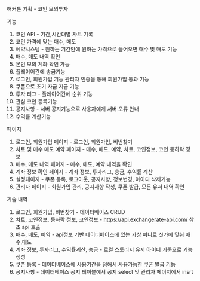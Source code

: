 해커톤 기획 - 코인 모의투자

기능
1. 코인 API - 기간,시간대별 차트 기록
2. 코인 가격에 맞는 매수, 매도
3. 예약시스템 - 원하는 기간안에 원하는 가격으로 들어오면 매수 및 매도 기능
4. 매수, 매도 내역 확인
5. 본인 모의 계좌 확인 가능
6. 플레이어간에 송금기능
7. 로그인, 회원가입 기능 관리자 인증을 통해 회원가입 통과 기능
8. 쿠폰으로 초기 자금 지급 기능
9. 투자 리그 - 플레이어간에 순위 기능
10. 관심 코인 등록기능
11. 공지사항 - 서버 공지기능으로 사용자에게 서버 오류 안내
12. 수익률 계산기능

페이지
1. 로그인, 회원가입 페이지 - 로그인, 회원가입, 비번찾기
2. 차트 및 매수 매도 예약 페이지 - 매수, 매도, 예약, 차트, 코인정보, 코인 등하락 정보
3. 매수, 매도 내역 페이지 - 매수, 매도, 예약 내역을 확인
4. 계좌 정보 확인 페이지 - 계좌 정보, 투자리그, 송금, 수익률 계산
5. 설정페이지 - 쿠폰 등록, 로그아웃, 공지사항, 정보변경, 아이디 삭제기능
6. 관리자 페이지 - 회원가입 관리, 공지사항 작성, 쿠폰 발급, 모든 유저 내역 확인

기술 내역
1. 로그인, 회원가입, 비번찾기 - 데이터베이스 CRUD
2. 차트, 코인정보, 등하락 정보, 코인정보 - https://api.exchangerate-api.com/ 참조 api 호출
3. 매수, 매도, 예약 - api정보 기반 데이터베이스에 있는 가상 머니로 싯가에 맞춰 매수,매도
4. 계좌 정보, 투자리그, 수익률계산, 송금 - 로컬 스토리지 유저 아이디 기준으로 기능 생성
5. 쿠폰 등록 - 데이터베이스에 사용기간을 정해서 사용가능한 쿠폰 발급 기능
6. 공지사항 - 데이터베이스 공지 테이블에서 공지 select 및 관리자 페이지에서 insrt
